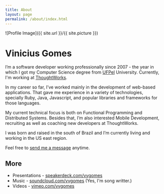 ```yaml
---
title: About
layout: page
permalink: /about/index.html
---
```

![Profile Image]({{ site.url }}/{{ site.picture }})

# Vinicius Gomes

I’m a software developer working professionally since 2007 - the year in which I got my Computer Science degree from [UFPel](http://portal.ufpel.edu.br/en/) University. Currently, I'm working at [ThoughtWorks](https://www.thoughtworks.com/).

In my career so far, I’ve worked mainly in the development of web-based applications. That gave me experience in a variety of technologies, specially Ruby, Java, Javascript, and popular libraries and frameworks for those languages.

My current technical focus is both on Functional Programming and Distributed Systems. Besides that, I’m also interested Mobile Development, recruiting as well as coaching new developers at ThoughtWorks.

I was born and raised in the south of Brazil and I’m currently living and working in the US east region.

Feel free to [send me a message](mailto:me@vvgomes.com) anytime.

## More

- Presentations - [speakerdeck.com/vvgomes](https://speakerdeck.com/vvgomes)
- Music - [soundcloud.com/vvgomes](https://soundcloud.com/vvgomes) (Yes, I'm song writter.)
- Videos - [vimeo.com/vvgomes](https://vimeo.com/vvgomes)

